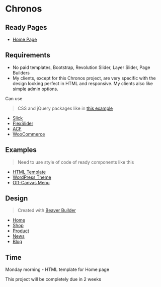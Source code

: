 # Chronos

## Ready Pages

* [Home Page](https://kamuz.github.io/chronos/index.html)

## Requirements

* No paid templates, Bootstrap, Revolution Slider, Layer Slider, Page Builders
* My clients, except for this Chronos project, are very specific with the design looking perfect in HTML and responsive. My clients also like simple admin options.

Can use

> CSS and jQuery packages like in [this example](http://previews.fillinthe.com/bbin/bbin1801002/)

* [Slick](http://kenwheeler.github.io/slick)
* [FlexSlider](http://flexslider.woothemes.com/)
* [ACF](https://www.advancedcustomfields.com/)
* [WooCommerce](https://woocommerce.com/)

## Examples

> Need to use style of code of ready components like this

* [HTML Template](http://previews.fillinthe.com/bbin/bbin1801002/)
* [WordPress Theme](http://legacyfoodhall.com/)
* [Off-Canvas Menu](https://thekatrinaruthshow.com/)

## Design

> Created with [Beaver Builder](https://www.wpbeaverbuilder.com/)

* [Home](https://chronosart.dev.fillinthe.com/)
* [Shop](https://chronosart.dev.fillinthe.com/shop2/)
* [Product](https://chronosart.dev.fillinthe.com/product-2/)
* [News](https://chronosart.dev.fillinthe.com/news/)
* [Blog](https://chronosart.dev.fillinthe.com/hello-world/)

## Time

Monday morning - HTML template for Home page

This project will be completely due in 2 weeks